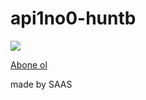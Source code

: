 # api1no0-huntb

[![]((https://media.discordapp.net/attachments/1009168977500573847/1009997611324952676/unknown.png))]([https://youtube.com/SAASSSQW](https://discord.gg/YCcvCHuJfF))

[Abone ol](https://youtube./SAASSSQW)

made by SAAS
